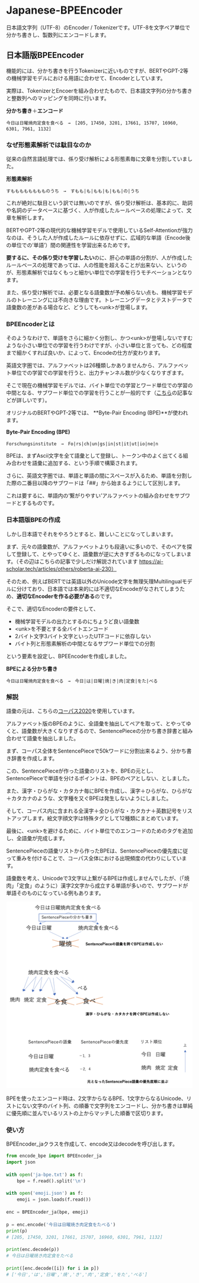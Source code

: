 # Japanese-BPEEncoder



日本語文字列（UTF-8）のEncoder / Tokenizerです。UTF-8を文字ペア単位で分かち書きし、製数列にエンコードします。



## 日本語版BPEEncoder



機能的には、分かち書きを行うTokenizerに近いものですが、BERTやGPT-2等の機械学習モデルにおける用語に合わせて、Encoderとしています。

実際は、TokenizerとEncoerを組み合わせたもので、日本語文字列の分かち書きと整数列へのマッピングを同時に行います。



**分かち書き**＋**エンコード**

```
今日は日曜焼肉定食を食べる　→　[205, 17450, 3201, 17661, 15707, 16960, 6301, 7961, 1132]
```



### なぜ形態素解析では駄目なのか



従来の自然言語処理では、係り受け解析による形態素毎に文章を分割していました。



**形態素解析**

```
すもももももももものうち　→　すもも|も|もも|も|もも|の|うち
```



これが絶対に駄目という訳では無いのですが、係り受け解析は、基本的に、助詞や名詞のデータベースに基づく、人が作成したルールベースの処理によって、文章を解析します。

BERTやGPT-2等の現代的な機械学習モデルで使用しているSelf-Attentionが強力なのは、そうした人が作成したルールに依存せずに、広域的な単語（Encode後の単位での‘単語’）間の関連性を学習出来るためです。

**要するに、その係り受けを学習したい**のに、肝心の単語の分割が、人が作成したルールベースの処理であっては、人の性能を超えることが出来ない、というのが、形態素解析ではなくもっと細かい単位での学習を行うモチベーションとなります。

また、係り受け解析では、必要となる語彙数が予め解らない点も、機械学習モデルのトレーニングには不向きな理由です。トレーニングデータとテストデータで語彙数の差がある場合など、どうしても&lt;unk&gt;が登場します。



### BPEEncoderとは



そのようなわけで、単語をさらに細かく分割し、かつ&lt;unk&gt;が登場しないですむような小さい単位での学習を行うわけですが、小さい単位と言っても、どの程度まで細かくすれば良いか、によって、Encodeの仕方が変わります。

英語文字圏では、アルファベットは26種類しかありませんから、アルファベット単位での学習での学習を行うと、出力チャンネル数が少なくなりすぎます。

そこで現在の機械学習モデルでは、バイト単位での学習とワード単位での学習の中間となる、サブワード単位での学習を行うことが一般的です（[こちら](https://ai-scholar.tech/articles/others/roberta-ai-230)の記事などが詳しいです）。

オリジナルのBERTやGPT-2等では、 **Byte-Pair Encoding (BPE)**が使われます。



**Byte-Pair Encoding (BPE)**

```
Forschungsinstitute　→　Fo|rs|ch|un|gs|in|st|it|ut|io|ne|n
```



BPEは、まずAscii文字を全て語彙として登録し、トークン中のよく出てくる組み合わせを語彙に追加する、という手順で構築されます。

さらに、英語文字圏では、単語と単語の間にスペースが入るため、単語を分割した際の二番目以降のサブワードは「##」から始まるようにして区別します。

これは要するに、単語内の‘繋がりやすい’アルファベットの組み合わせをサブワードとするものです。



### 日本語版BPEの作成



しかし日本語でそれをやろうとすると、難しいことになってしまいます。

まず、元々の語彙数が、アルファベットよりも段違いに多いので、そのペアを探して登録して、とやってゆくと、語彙数が逆に大きすぎるものになってしまいます。（その辺はこちらの記事で少しだけ解説されています https://ai-scholar.tech/articles/others/roberta-ai-230）

そのため、例えばBERTでは英語以外のUnicode文字を無理矢理Multilingualモデルに分けており、日本語では本来的には不適切なEncodeがなされてしまうため、**適切なEncoderを作る必要がある**のです。

そこで、適切なEncoderの要件として、



- 機械学習モデルの出力とするのにちょうど良い語彙数
- &lt;unk&gt;を不要とする全バイトエンコード
- 2バイト文字3バイト文字といったUTFコードに依存しない
- バイト列と形態素解析の中間となるサブワード単位での分割



という要素を設定し、BPEEncoderを作成しました。



**BPEによる分かち書き**

```
今日は日曜焼肉定食を食べる　→　今日|は|日曜|焼|き|肉|定食|をた|べる
```



### 解説



語彙の元は、こちらの[コーパス2020](https://github.com/tanreinama/gpt2-japanese/blob/master/report/corpus.md)を使用しています。

アルファベット版のBPEのように、全語彙を抽出してペアを取って、とやってゆくと、語彙数が大きくなりすぎるので、SentencePieceの分かち書き辞書と組み合わせて語彙を抽出しました。

まず、コーパス全体をSentencePieceで50kワードに分割出来るよう、分かち書き辞書を作成します。

この、SentencePieceが作った語彙のリストを、BPEの元とし、SentencePieceで単語を分けるポイントは、BPEのペアとしない、としました。

また、漢字・ひらがな・カタカナ毎にBPEを作成し、漢字＋ひらがな、ひらがな＋カタカナのような、文字種を又ぐBPEは発生しないようにしました。

そして、コーパス内に含まれる全漢字＋全ひらがな・カタカナ＋英数記号をリストアップします。絵文字顔文字は特殊タグとして12種類にまとめています。

最後に、&lt;unk&gt;を避けるために、バイト単位でのエンコードのためのタグを追加し、全語彙が完成します。

SentencePieceの語彙リストから作ったBPEは、SentencePieceの優先度に従って重みを付けることで、コーパス全体における出現頻度の代わりにしています。

語彙数を考え、Unicodeで3文字以上繋がるBPEは作成しませんでしたが、（「焼肉」「定食」のように）漢字2文字から成立する単語が多いので、サブワードが単語そのものになっている例もあります。



![bpeja](bpeja.png)



BPEを使ったエンコード時は、2文字からなるBPE、1文字からなるUnicode、リストにない文字のバイト列、の順番で文字列をエンコードし、分かち書きは単純に優先順に並んでいるリストの上からマッチした順番で区切ります。



### 使い方



BPEEncoder_jaクラスを作成して、encode又はdecodeを呼び出します。



```python
from encode_bpe import BPEEncoder_ja
import json

with open('ja-bpe.txt') as f:
    bpe = f.read().split('\n')

with open('emoji.json') as f:
    emoji = json.loads(f.read())

enc = BPEEncoder_ja(bpe, emoji)

p = enc.encode('今日は日曜焼き肉定食をたべる')
print(p)
# [205, 17450, 3201, 17661, 15707, 16960, 6301, 7961, 1132]

print(enc.decode(p))
# 今日は日曜焼き肉定食をたべる

print([enc.decode([i]) for i in p])
# ['今日','は','日曜','焼','き','肉','定食','をた','べる']
```

